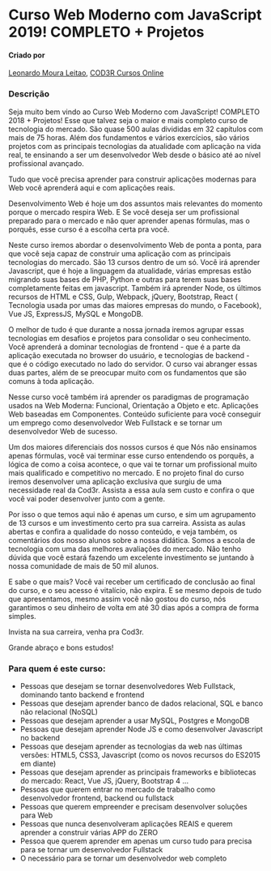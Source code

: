 # Curso Web Moderno com JavaScript 2019! COMPLETO + Projetos

#### Criado por
[Leonardo Moura Leitao](https://www.udemy.com/course/curso-web/#instructor-1), [COD3R Cursos Online](https://www.udemy.com/course/curso-web/#instructor-2)

### Descrição
Seja muito bem vindo ao Curso Web Moderno com JavaScript! COMPLETO 2018 + Projetos! Esse que talvez seja o maior e mais completo curso de tecnologia do mercado. São quase 500 aulas divididas em 32 capítulos com mais de 75 horas. Além dos fundamentos e vários exercícios, são vários projetos com as principais tecnologias da atualidade com aplicação na vida real, te ensinando a ser um desenvolvedor Web desde o básico até ao nível profissional avançado.

Tudo que você precisa aprender para construir aplicações modernas para Web você aprenderá aqui e com aplicações reais.

Desenvolvimento Web é hoje um dos assuntos mais relevantes do momento porque o mercado respira Web. E Se você deseja ser um profissional preparado para o mercado e não quer aprender apenas fórmulas, mas o porquês, esse curso é a escolha certa pra você.

Neste curso iremos abordar o desenvolvimento Web de ponta a ponta, para que você seja capaz de construir uma aplicação com as principais tecnologias do mercado. São 13 cursos dentro de um só. Você irá aprender Javascript, que é hoje a linguagem da atualidade, várias empresas estão migrando suas bases de PHP, Python e outras para terem suas bases completamente feitas em javascript. Também irá aprender Node, os últimos recursos de HTML e  CSS, Gulp, Webpack, jQuery, Bootstrap, React ( Tecnologia usada por umas das maiores empresas do mundo, o Facebook), Vue JS, ExpressJS, MySQL e MongoDB.

O melhor de tudo é que durante a nossa jornada iremos agrupar essas tecnologias em desafios e projetos para consolidar o seu conhecimento. Você aprenderá a dominar tecnologias de frontend - que é a parte da aplicação executada no browser do usuário, e tecnologias de backend - que é o código executado no lado do servidor. O curso vai abranger essas duas partes, além de se preocupar muito com os fundamentos que são comuns à toda aplicação.

Nesse curso você também irá aprender os paradigmas de programação usados na Web Moderna: Funcional, Orientação a Objeto e etc. Aplicações Web baseadas em Componentes. Conteúdo suficiente para você conseguir um emprego como desenvolvedor Web Fullstack e se tornar um desenvolvedor Web de sucesso.

Um dos maiores diferenciais dos nossos cursos é que Nós não ensinamos apenas fórmulas, você vai terminar esse curso entendendo os porquês, a lógica de como a coisa acontece, o que vai te tornar um profissional muito mais qualificado e competitivo no mercado. E no projeto final do curso iremos desenvolver uma aplicação exclusiva que surgiu de uma necessidade real da Cod3r. Assista a essa aula sem custo e confira o que você vai poder desenvolver junto com a gente.

Por isso o que temos aqui não é apenas um curso, e sim um agrupamento de 13 cursos e um investimento certo pra sua carreira. Assista as aulas abertas e confira a qualidade do nosso conteúdo, e veja também, os comentários dos nosso alunos sobre a nossa didática. Somos a escola de tecnologia com uma das melhores avaliações do mercado. Não tenho dúvida que você estará fazendo um excelente investimento se juntando à nossa comunidade de mais de 50 mil alunos.

E sabe o que mais? Você vai receber um certificado de conclusão ao final do curso, e o seu acesso é vitalício, não expira. E se mesmo depois de tudo que apresentamos, mesmo assim você não gostou do curso, nós garantimos o seu dinheiro de volta em até 30 dias após a compra de forma simples.

Invista na sua carreira, venha pra Cod3r.

Grande abraço e bons estudos!

### Para quem é este curso:

* Pessoas que desejam se tornar desenvolvedores Web Fullstack, dominando tanto backend e frontend
* Pessoas que desejam aprender banco de dados relacional, SQL e banco não relacional (NoSQL)
* Pessoas que desejam aprender a usar MySQL, Postgres e MongoDB
* Pessoas que desejam aprender Node JS e como desenvolver Javascript no backend
* Pessoas que desejam aprender as tecnologias da web nas últimas versões: HTML5, CSS3, Javascript (como os novos recursos do ES2015 em diante)
* Pessoas que desejam aprender as principais frameworks e bibliotecas do mercado: React, Vue JS, jQuery, Bootstrap 4 ...
* Pessoas que querem entrar no mercado de trabalho como desenvolvedor frontend, backend ou fullstack
* Pessoas que querem empreender e precisam desenvolver soluções para Web
* Pessoas que nunca desenvolveram aplicações REAIS e querem aprender a construir várias APP do ZERO
* Pessoa que querem aprender em apenas um curso tudo para precisa para se tornar um desenvolvedor Fullstack
* O necessário para se tornar um desenvolvedor web completo



